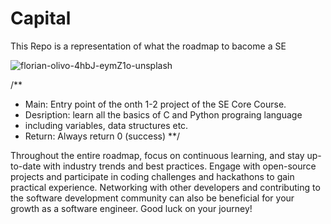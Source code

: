 # Capital

This Repo is a representation  of what the  roadmap to bacome a SE

![florian-olivo-4hbJ-eymZ1o-unsplash](https://github.com/Matidza/Capital/assets/125007667/faf81426-7966-4f0b-a3ae-5826c9bd8d8e)


/**
  * Main: Entry point of the onth 1-2 project of the SE Core Course.
  * Desription: learn all the basics of C and Python prograing language
  * including variables, data structures etc.
  * Return: Always return 0 (success)
**/

Throughout the entire roadmap, focus on continuous learning, and stay up-to-date with industry trends and best practices. Engage with open-source projects and participate in coding challenges and hackathons to gain practical experience. Networking with other developers and contributing to the software development community can also be beneficial for your growth as a software engineer. Good luck on your journey!
